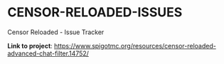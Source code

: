 # CENSOR-RELOADED-ISSUES
Censor Reloaded - Issue Tracker

**Link to project**: https://www.spigotmc.org/resources/censor-reloaded-advanced-chat-filter.14752/
